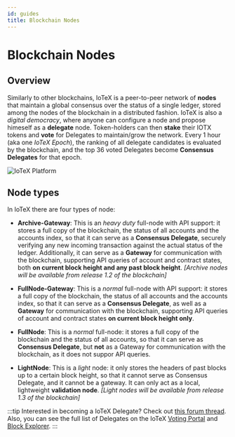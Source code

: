 ```yaml
---
id: guides
title: Blockchain Nodes
---
```


# Blockchain Nodes

## Overview

Similarly to other blockchains, IoTeX is a peer-to-peer network of **nodes** that maintain a global consensus over the status of a single ledger, stored among the nodes of the blockchain in a distributed fashion. IoTeX is also a _digital democracy_, where anyone can configure a node and propose himeself as a **delegate** node. Token-holders can then **stake** their IOTX tokens and **vote** for Delegates to maintain/grow the network. Every 1 hour (aka one _IoTeX Epoch_), the ranking of all delegate candidates is evaluated by the blockchain, and the top 36 voted Delegates become **Consensus Delegates** for that epoch.

![IoTeX Platform](/img/introduction/nodes2.png)

## Node types

In IoTeX there are four types of node:

- **Archive-Gateway**: This is an _heavy duty_ full-node with API support: it stores a full copy of the blockchain, the status of all accounts and the accounts index, so that it can serve as a **Consensus Delegate**, securely verifying any new incoming transaction against the actual status of the ledger. Additionally, it can serve as a **Gateway** for communication with the blockchain, supporting API queries of account and contract states, both **on current block height and any past block height**. _[Archive nodes will be available from release 1.2 of the blockchain]_

- **FullNode-Gateway**: This is a _normal_ full-node with API support: it stores a full copy of the blockchain, the status of all accounts and the accounts index, so that it can serve as a **Consensus Delegate**, as well as a **Gateway** for communication with the blockchain, supporting API queries of account and contract states **on current block height only**.

- **FullNode**: This is a _normal_ full-node: it stores a full copy of the blockchain and the status of all accounts, so that it can serve as **Consensus Delegate**, but **not** as a Gateway for communication with the blockchain, as it does not suppor API queries.

- **LightNode**: This is a _light_ node: it only stores the headers of past blocks up to a certain block height, so that it cannot serve as Consensus Delegate, and it cannot be a gateway. It can only act as a local, lightweight **validation node**. _[Light nodes will be available from release 1.3 of the blockchain]_

:::tip
Interested in becoming a IoTeX Delegate? Check out [this forum thread](https://community.iotex.io/t/official-iotex-delegates-thread/1263). Also, you can see the full list of Delegates on the IoTeX [Voting Portal](https://member.iotex.io) and [Block Explorer](https://iotexscan.io).
:::
